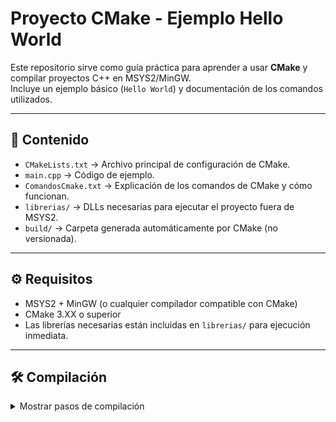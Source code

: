 # Proyecto CMake - Ejemplo Hello World

Este repositorio sirve como guía práctica para aprender a usar **CMake** y compilar proyectos C++ en MSYS2/MinGW.  
Incluye un ejemplo básico (`Hello World`) y documentación de los comandos utilizados.

---

## 📂 Contenido

- `CMakeLists.txt` → Archivo principal de configuración de CMake.  
- `main.cpp` → Código de ejemplo.  
- `ComandosCmake.txt` → Explicación de los comandos de CMake y cómo funcionan.  
- `librerias/` → DLLs necesarias para ejecutar el proyecto fuera de MSYS2.  
- `build/` → Carpeta generada automáticamente por CMake (no versionada).

---

## ⚙️ Requisitos

- MSYS2 + MinGW (o cualquier compilador compatible con CMake)  
- CMake 3.XX o superior  
- Las librerías necesarias están incluidas en `librerias/` para ejecución inmediata.

---

## 🛠️ Compilación

<details>
<summary>Mostrar pasos de compilación</summary>

1. Abrir la terminal MSYS2 en la raíz del proyecto.
2. cmake -S . -B build → Prepara el proyecto para compilar
3. cmake --build build → Compila en la carpeta build  
4. ./build/Ejecutable.exe  → ejecuta el fichero.exe
</details>
